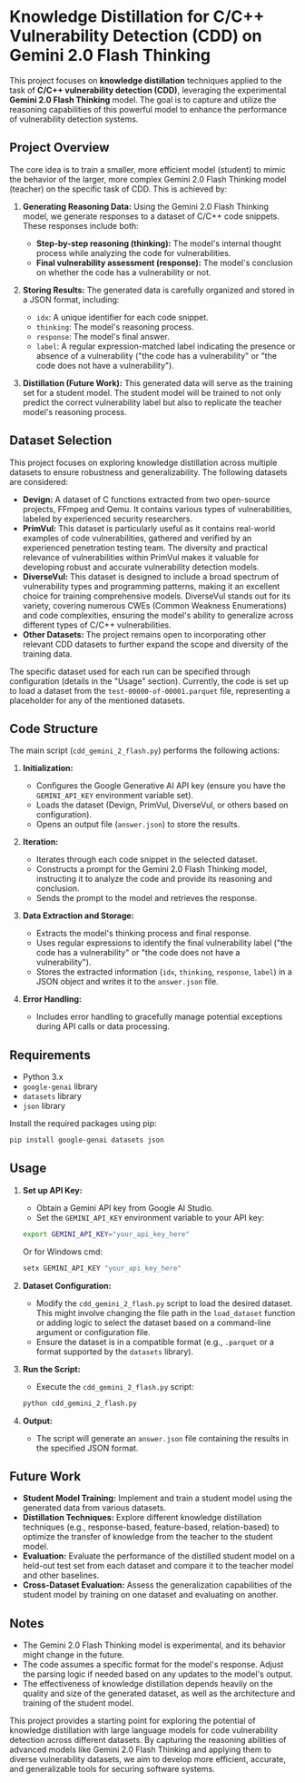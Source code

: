 # Knowledge Distillation for C/C++ Vulnerability Detection (CDD) on Gemini 2.0 Flash Thinking

This project focuses on **knowledge distillation** techniques applied to the task of **C/C++ vulnerability detection (CDD)**, leveraging the experimental **Gemini 2.0 Flash Thinking** model. The goal is to capture and utilize the reasoning capabilities of this powerful model to enhance the performance of vulnerability detection systems.

## Project Overview

The core idea is to train a smaller, more efficient model (student) to mimic the behavior of the larger, more complex Gemini 2.0 Flash Thinking model (teacher) on the specific task of CDD. This is achieved by:

1. **Generating Reasoning Data:** Using the Gemini 2.0 Flash Thinking model, we generate responses to a dataset of C/C++ code snippets. These responses include both:
    *   **Step-by-step reasoning (thinking):** The model's internal thought process while analyzing the code for vulnerabilities.
    *   **Final vulnerability assessment (response):** The model's conclusion on whether the code has a vulnerability or not.

2. **Storing Results:** The generated data is carefully organized and stored in a JSON format, including:
    *   `idx`: A unique identifier for each code snippet.
    *   `thinking`: The model's reasoning process.
    *   `response`: The model's final answer.
    *   `label`: A regular expression-matched label indicating the presence or absence of a vulnerability ("the code has a vulnerability" or "the code does not have a vulnerability").

3. **Distillation (Future Work):** This generated data will serve as the training set for a student model. The student model will be trained to not only predict the correct vulnerability label but also to replicate the teacher model's reasoning process.

## Dataset Selection

This project focuses on exploring knowledge distillation across multiple datasets to ensure robustness and generalizability. The following datasets are considered:

*   **Devign:** A dataset of C functions extracted from two open-source projects, FFmpeg and Qemu. It contains various types of vulnerabilities, labeled by experienced security researchers.
*   **PrimVul:** This dataset is particularly useful as it contains real-world examples of code vulnerabilities, gathered and verified by an experienced penetration testing team. The diversity and practical relevance of vulnerabilities within PrimVul makes it valuable for developing robust and accurate vulnerability detection models.
*   **DiverseVul:** This dataset is designed to include a broad spectrum of vulnerability types and programming patterns, making it an excellent choice for training comprehensive models. DiverseVul stands out for its variety, covering numerous CWEs (Common Weakness Enumerations) and code complexities, ensuring the model's ability to generalize across different types of C/C++ vulnerabilities.
*   **Other Datasets:** The project remains open to incorporating other relevant CDD datasets to further expand the scope and diversity of the training data.

The specific dataset used for each run can be specified through configuration (details in the "Usage" section). Currently, the code is set up to load a dataset from the `test-00000-of-00001.parquet` file, representing a placeholder for any of the mentioned datasets.

## Code Structure

The main script (`cdd_gemini_2_flash.py`) performs the following actions:

1. **Initialization:**
    *   Configures the Google Generative AI API key (ensure you have the `GEMINI_API_KEY` environment variable set).
    *   Loads the dataset (Devign, PrimVul, DiverseVul, or others based on configuration).
    *   Opens an output file (`answer.json`) to store the results.

2. **Iteration:**
    *   Iterates through each code snippet in the selected dataset.
    *   Constructs a prompt for the Gemini 2.0 Flash Thinking model, instructing it to analyze the code and provide its reasoning and conclusion.
    *   Sends the prompt to the model and retrieves the response.

3. **Data Extraction and Storage:**
    *   Extracts the model's thinking process and final response.
    *   Uses regular expressions to identify the final vulnerability label ("the code has a vulnerability" or "the code does not have a vulnerability").
    *   Stores the extracted information (`idx`, `thinking`, `response`, `label`) in a JSON object and writes it to the `answer.json` file.

4. **Error Handling:**
    *   Includes error handling to gracefully manage potential exceptions during API calls or data processing.

## Requirements

*   Python 3.x
*   `google-genai` library
*   `datasets` library
*   `json` library

Install the required packages using pip:

```bash
pip install google-genai datasets json
```

## Usage

1. **Set up API Key:**
    *   Obtain a Gemini API key from Google AI Studio.
    *   Set the `GEMINI_API_KEY` environment variable to your API key:

    ```bash
    export GEMINI_API_KEY="your_api_key_here"
    ```
    Or for Windows cmd:
    ```bash
    setx GEMINI_API_KEY "your_api_key_here"
    ```

2. **Dataset Configuration:**
    *   Modify the `cdd_gemini_2_flash.py` script to load the desired dataset. This might involve changing the file path in the `load_dataset` function or adding logic to select the dataset based on a command-line argument or configuration file.
    *   Ensure the dataset is in a compatible format (e.g., `.parquet` or a format supported by the `datasets` library).

3. **Run the Script:**
    *   Execute the `cdd_gemini_2_flash.py` script:

    ```bash
    python cdd_gemini_2_flash.py
    ```

4. **Output:**
    *   The script will generate an `answer.json` file containing the results in the specified JSON format.

## Future Work

*   **Student Model Training:** Implement and train a student model using the generated data from various datasets.
*   **Distillation Techniques:** Explore different knowledge distillation techniques (e.g., response-based, feature-based, relation-based) to optimize the transfer of knowledge from the teacher to the student model.
*   **Evaluation:** Evaluate the performance of the distilled student model on a held-out test set from each dataset and compare it to the teacher model and other baselines.
*   **Cross-Dataset Evaluation:** Assess the generalization capabilities of the student model by training on one dataset and evaluating on another.

## Notes

*   The Gemini 2.0 Flash Thinking model is experimental, and its behavior might change in the future.
*   The code assumes a specific format for the model's response. Adjust the parsing logic if needed based on any updates to the model's output.
*   The effectiveness of knowledge distillation depends heavily on the quality and size of the generated dataset, as well as the architecture and training of the student model.

This project provides a starting point for exploring the potential of knowledge distillation with large language models for code vulnerability detection across different datasets. By capturing the reasoning abilities of advanced models like Gemini 2.0 Flash Thinking and applying them to diverse vulnerability datasets, we aim to develop more efficient, accurate, and generalizable tools for securing software systems.
```
